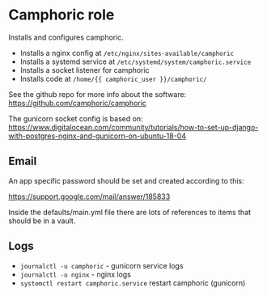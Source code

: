 # Camphoric role

Installs and configures camphoric.

- Installs a nginx config at `/etc/nginx/sites-available/camphoric`
- Installs a systemd service at `/etc/systemd/system/camphoric.service`
- Installs a socket listener for camphoric
- Installs code at `/home/{{ camphoric_user }}/camphoric/`

See the github repo for more info about the software: https://github.com/camphoric/camphoric

The gunicorn socket config is based on: https://www.digitalocean.com/community/tutorials/how-to-set-up-django-with-postgres-nginx-and-gunicorn-on-ubuntu-18-04

## Email

An app specific password should be set and created according to this:

https://support.google.com/mail/answer/185833

Inside the defaults/main.yml file there are lots of references to items that
should be in a vault.

## Logs

- `journalctl -u camphoric` - gunicorn service logs
- `journalctl -u nginx` - nginx logs
- `systemctl restart camphoric.service` restart camphoric (gunicorn)
